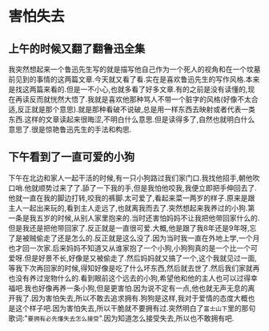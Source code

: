 # 害怕失去

## 上午的时候又翻了翻鲁迅全集

我突然想起来一个鲁迅先生写的就是描写他自己作为一个死人的视角和在一个坟墓前见到的事情的这两篇文章.今天就又看了看.实在是喜欢鲁迅先生的写作风格.本来是找这两篇来看的.但是一不小心,也就多看了好多文章.有的之前是没有读懂的,现在再读反而就恍然大悟了.我就是喜欢他那种骂人不带一个脏字的风格(好像不太合适,反正就是那个意思).就是那种看破不说破,总是用一样东西去映射或者代表一类东西.这样的文章读起来很晦涩,不明白什么意思.但是读得多了,自然也就明白什么意思了.很是惊艳鲁迅先生的手法和构思.

## 下午看到了一直可爱的小狗

下午在北边和家人一起干活的时候,有一只小狗路过我们家门口.我找他招手,朝他吹口哨.他就顺势过来了了.舔了一下我的手,但是我怕他咬我,我便立即把手伸回去了.他就一直在我的脚边打转,咬我的裤脚.太可爱了,看起来菜一两岁的样子.原来是跟主人一起出来玩的,看到主人走远了,也就离我而去了.突然想起来我养过的小狗.第一条是我五岁的时候,从别人家里抱来的.当时还害怕妈妈不让我把他带回家什么的.但是我还是把他带回家了.反正就是一直很可爱.大概,他是跟了我8年还是9年呀,忘了是被贼偷走了还是怎么的.反正就是这么没了.因为当时我一直在外地上学,一个月也才回一次家.后来妈妈不知道又从谁家抱了一个小狗,小狗狗真的是一个比一个可爱呀.但是好景不长,好像是又被偷走了.然后妈妈就又搞了一个,这个我就见过一面,等我下次再回家的时候,得知好像是吃了什么坏东西,然后就去世了.然后我们家就再也没有养过宠物什么的.看到眼前这个远去的小狗,希望他和他的主人也可以过得幸福吧.我也好像再养一条小狗,但是更害怕.因为说不定有一点,他也就无声无息的离开我了.因为害怕失去,所以不敢去追求拥有.狗狗是这样,我对于爱情的态度大概也是这个样子吧.因为害怕失去,所以干脆就不要拥有过.突然明白了`富士山下`里的那句歌词:"`要拥有必先懂失去怎么接受`".因为知道怎么接受失去,所以也不敢拥有吧.
